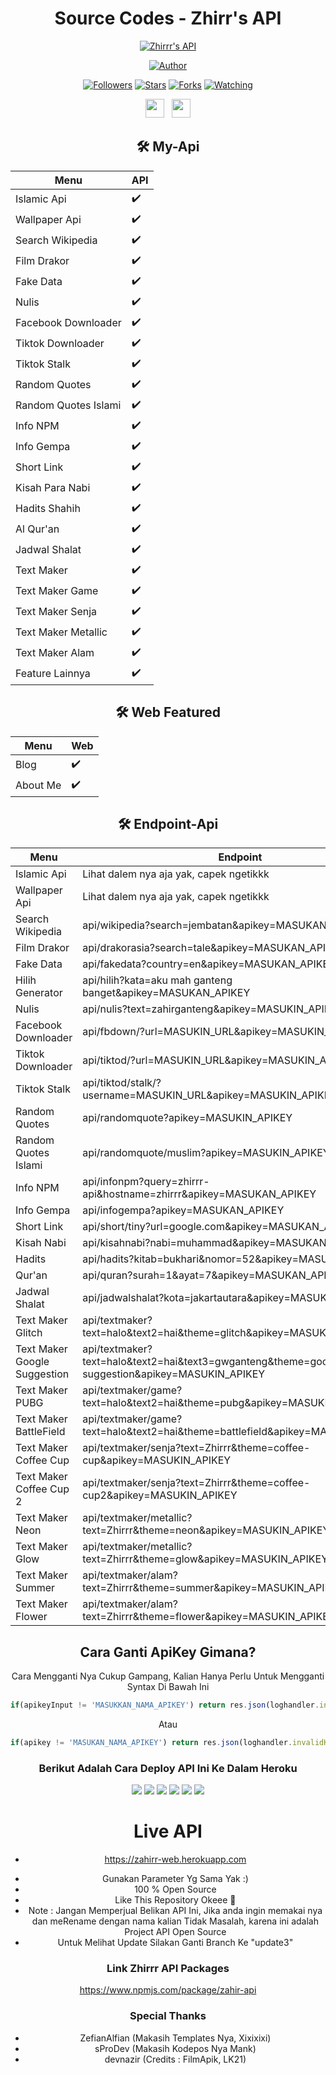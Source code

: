 <div align="center">
 
# Source Codes - Zhirr's API
<p align="center">
<a href="#"><img title="Zhirrr's API" src="https://img.shields.io/badge/Zhirrr Api-blue?colorA=%23ff0000&colorB=%23017e40&style=for-the-badge"></a>
</p>
<p align="center">
<a href="https://github.com/Zhirrr"><img title="Author" src="https://img.shields.io/badge/Author-Zhirrr-orange.svg?style=for-the-badge&logo=github"></a>
</p>
<p align="center">
<a href="https://github.com/Zhirrr/followers"><img title="Followers" src="https://img.shields.io/github/followers/Zhirrr?color=red&style=flat-square"></a>
<a href="https://github.com/Zhirrr/Zhirrr-Api/stargazers/"><img title="Stars" src="https://img.shields.io/github/stars/Zhirrr/Zhirrr-Api?color=blue&style=flat-square"></a>
<a href="https://github.com/Zhirrr/Zhirrr-Api/network/members"><img title="Forks" src="https://img.shields.io/github/forks/Zhirrr/Zhirrr-Api?color=red&style=flat-square"></a>
<a href="https://github.com/Zhirrr/Zhirrr-Api/watchers"><img title="Watching" src="https://img.shields.io/github/watchers/Zhirrr/Zhirrr-Api?label=Watchers&color=blue&style=flat-square"></a>
</p>
<p align='center'>
   <a href="https://wa.me/6283898698875"><img height="30" src="https://c.top4top.io/p_1837yybbf0.jpeg"></a>&nbsp;&nbsp;
   <a href="https://instagram.com/zhirr_ajalah"><img height="30" src="https://raw.githubusercontent.com/TobyG74/TobyG74/main/instagram.jpg"></a>
</P>

## 🛠️ My-Api
| Menu | API | 
|------------ | ---------|
| Islamic Api | ✔️ |
| Wallpaper Api | ✔️ |
| Search Wikipedia | ✔️ |
| Film Drakor | ✔️ |
| Fake Data | ✔️ |
| Nulis | ✔️ |
| Facebook Downloader | ✔️ |
| Tiktok Downloader | ✔️ |
| Tiktok Stalk | ✔️ |
| Random Quotes | ✔️ |
| Random Quotes Islami | ✔️ |
| Info NPM | ✔️ |
| Info Gempa | ✔️ |
| Short Link | ✔️ |
| Kisah Para Nabi | ✔️ |
| Hadits Shahih | ✔️ |
| Al Qur'an | ✔️ |
| Jadwal Shalat | ✔️ |
| Text Maker | ✔️ |
| Text Maker Game | ✔️ |
| Text Maker Senja | ✔️ |
| Text Maker Metallic | ✔️ |
| Text Maker Alam | ✔️ |
| Feature Lainnya | ✔️ |

## 🛠️ Web Featured
| Menu | Web | 
|------------ | ---------|
| Blog | ✔️ |
| About Me | ✔️ |


## 🛠️ Endpoint-Api
| Menu | Endpoint | 
|------------ | ---------|
| Islamic Api | Lihat dalem nya aja yak, capek ngetikkk |
| Wallpaper Api | Lihat dalem nya aja yak, capek ngetikkk |
| Search Wikipedia | api/wikipedia?search=jembatan&apikey=MASUKAN_APIKEY |
| Film Drakor | api/drakorasia?search=tale&apikey=MASUKAN_APIKEY |
| Fake Data | api/fakedata?country=en&apikey=MASUKAN_APIKEY |
| Hilih Generator | api/hilih?kata=aku mah ganteng banget&apikey=MASUKAN_APIKEY |
| Nulis | api/nulis?text=zahirganteng&apikey=MASUKIN_APIKEY |
| Facebook Downloader | api/fbdown/?url=MASUKIN_URL&apikey=MASUKIN_APIKEY |
| Tiktok Downloader | api/tiktod/?url=MASUKIN_URL&apikey=MASUKIN_APIKEY |
| Tiktok Stalk | api/tiktod/stalk/?username=MASUKIN_URL&apikey=MASUKIN_APIKEY |
| Random Quotes | api/randomquote?apikey=MASUKIN_APIKEY |
| Random Quotes Islami | api/randomquote/muslim?apikey=MASUKIN_APIKEY |
| Info NPM | api/infonpm?query=zhirrr-api&hostname=zhirrr&apikey=MASUKAN_APIKEY |
| Info Gempa | api/infogempa?apikey=MASUKAN_APIKEY |
| Short Link | api/short/tiny?url=google.com&apikey=MASUKAN_APIKEY |
| Kisah Nabi | api/kisahnabi?nabi=muhammad&apikey=MASUKAN_APIKEY |
| Hadits | api/hadits?kitab=bukhari&nomor=52&apikey=MASUKAN_APIKEY |
| Qur'an | api/quran?surah=1&ayat=7&apikey=MASUKAN_APIKEY |
| Jadwal Shalat | api/jadwalshalat?kota=jakartautara&apikey=MASUKAN_APIKEY |
| Text Maker Glitch | api/textmaker?text=halo&text2=hai&theme=glitch&apikey=MASUKIN_APIKEY |
| Text Maker Google Suggestion | api/textmaker?text=halo&text2=hai&text3=gwganteng&theme=google-suggestion&apikey=MASUKIN_APIKEY |
| Text Maker PUBG | api/textmaker/game?text=halo&text2=hai&theme=pubg&apikey=MASUKIN_APIKEY |
| Text Maker BattleField | api/textmaker/game?text=halo&text2=hai&theme=battlefield&apikey=MASUKIN_APIKEY |
| Text Maker Coffee Cup | api/textmaker/senja?text=Zhirrr&theme=coffee-cup&apikey=MASUKIN_APIKEY |
| Text Maker Coffee Cup 2 | api/textmaker/senja?text=Zhirrr&theme=coffee-cup2&apikey=MASUKIN_APIKEY |
| Text Maker Neon | api/textmaker/metallic?text=Zhirrr&theme=neon&apikey=MASUKIN_APIKEY |
| Text Maker Glow | api/textmaker/metallic?text=Zhirrr&theme=glow&apikey=MASUKIN_APIKEY |
| Text Maker Summer | api/textmaker/alam?text=Zhirrr&theme=summer&apikey=MASUKIN_APIKEY |
| Text Maker Flower | api/textmaker/alam?text=Zhirrr&theme=flower&apikey=MASUKIN_APIKEY |


## Cara Ganti ApiKey Gimana?
Cara Mengganti Nya Cukup Gampang, Kalian Hanya Perlu Untuk Mengganti Syntax Di Bawah Ini
```js
if(apikeyInput != 'MASUKKAN_NAMA_APIKEY') return res.json(loghandler.invalidKey)
```
Atau

```js
if(apikey != 'MASUKAN_NAMA_APIKEY') return res.json(loghandler.invalidKey)
```

### Berikut Adalah Cara Deploy API Ini Ke Dalam Heroku
<p align="center">
<img src="https://raw.githubusercontent.com/Zhirrr/My-SQL-Results/main/tutor/heroku/Screenshot_2021-02-23-17-47-56-969_com.android.chrome.png"/>
<img src="https://raw.githubusercontent.com/Zhirrr/My-SQL-Results/main/tutor/heroku/Screenshot_2021-02-23-17-48-56-435_com.android.chrome.png"/>
<img src="https://raw.githubusercontent.com/Zhirrr/My-SQL-Results/main/tutor/heroku/Screenshot_2021-02-23-17-49-37-427_com.android.chrome.png"/>
<img src="https://raw.githubusercontent.com/Zhirrr/My-SQL-Results/main/tutor/heroku/Screenshot_2021-02-23-17-51-08-627_com.android.chrome.png"/>
<img src="https://raw.githubusercontent.com/Zhirrr/My-SQL-Results/main/tutor/heroku/Screenshot_2021-02-23-17-51-35-141_com.android.chrome.png"/>
<img src="https://raw.githubusercontent.com/Zhirrr/My-SQL-Results/main/tutor/heroku/Screenshot_2021-02-23-17-52-12-691_com.android.chrome.png"/>
</p>

# Live API
* https://zahirr-web.herokuapp.com
- Gunakan Parameter Yg Sama Yak :)
- 100 % Open Source
- Like This Repository Okeee 🎉
- Note : Jangan Memperjual Belikan API Ini, Jika anda ingin memakai nya dan meRename dengan nama kalian Tidak Masalah, karena ini adalah Project API Open Source
- Untuk Melihat Update Silakan Ganti Branch Ke "update3"


### Link Zhirrr API Packages

https://www.npmjs.com/package/zahir-api

### Special Thanks
- ZefianAlfian (Makasih Templates Nya, Xixixixi)
- sProDev (Makasih Kodepos Nya Mank)
- devnazir (Credits : FilmApik, LK21)
